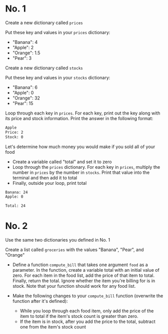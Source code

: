 # No. 1
Create a new dictionary called ```prices```

Put these key and values in your ```prices``` dictionary:
- "Banana": 4
- "Apple": 2
- "Orange": 1.5
- "Pear": 3

Create a new dictionary called ```stocks```

Put these key and values in your ```stocks``` dictionary:
- "Banana": 6
- "Apple": 0
- "Orange": 32
- "Pear": 15

Loop through each key in ```prices```. For each key, print out the key along with its price and stock information. Print the answer in the following format:
```zsh
Apple
Price: 2
Stock: 0
```

Let's determine how much money you would make if you sold all of your food

- Create a variable called "total" and set it to zero
- Loop through the ```prices``` dictionary. For each key in ```prices```, multiply the number in ```prices``` by the number in ```stocks```. Print that value into the terminal and then add it to total
- Finally, outside your loop, print total

```zsh
Banana: 24
Apple: 0

Total: 24
```

# No. 2
Use the same two dictionaries you defined in No. 1

Create a list called ```groceries``` with the values "Banana", "Pear", and "Orange"

- Define a function ```compute_bill``` that takes one argument ```food``` as a parameter. In the function, create a variable total with an initial value of zero. For each item in the food list, add the price of that item to total. Finally, return the total. Ignore whether the item you're billing for is in stock. Note that your function should work for any food list.

- Make the following changes to your ```compute_bill``` function (overwrite the function after it's defined):
  - While you loop through each food item, only add the price of the item to total if the item's stock count is greater than zero.
  - If the item is in stock, after you add the price to the total, subtract one from the item's stock count
